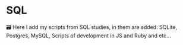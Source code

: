 # SQL
:card_file_box: Here I add my scripts from SQL studies, in them are added: SQLite, Postgres, MySQL, Scripts of development in JS and Ruby and etc...
